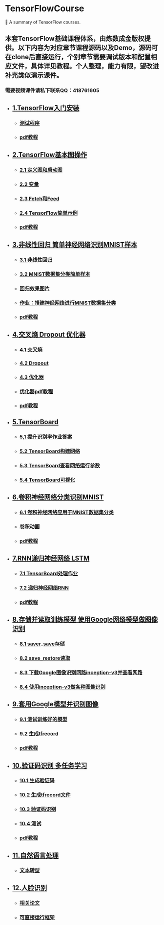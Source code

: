 # TensorFlowCourse
:shaved_ice: A summary of TensorFlow courses.

## 本套TensorFlow基础课程体系，由炼数成金版权提供。以下内容为对应章节课程源码以及Demo，源码可在clone后直接运行，个别章节需要调试版本和配置相应文件，具体详见教程。个人整理，能力有限，望改进补充类似演示课件。
### 需要视频课件请私下联系QQ：418761605

* ## [1.TensorFlow入门安装](https://github.com/LittleHeap/TensorFlowCourse/tree/master/Week01_TensorFlow%E5%85%A5%E9%97%A8%E5%AE%89%E8%A3%85)  
    * ### [测试程序](https://github.com/LittleHeap/TensorFlowCourse/blob/master/Week01_TensorFlow%E5%85%A5%E9%97%A8%E5%AE%89%E8%A3%85/TestProgram.py) 
    * ### [pdf教程](https://github.com/LittleHeap/TensorFlowCourse/blob/master/Week01_TensorFlow%E5%85%A5%E9%97%A8%E5%AE%89%E8%A3%85/%E7%AC%AC%E4%B8%80%E5%91%A8.pdf)  

* ## [2.TensorFlow基本图操作](https://github.com/LittleHeap/TensorFlowCourse/tree/master/Week02_TensorFlow%E5%9F%BA%E6%9C%AC%E5%9B%BE%E6%93%8D%E4%BD%9C)
    * ### [2.1 定义图和启动图](https://github.com/LittleHeap/TensorFlowCourse/blob/master/Week02_TensorFlow%E5%9F%BA%E6%9C%AC%E5%9B%BE%E6%93%8D%E4%BD%9C/2-1%E5%AE%9A%E4%B9%89%E5%9B%BE%E5%92%8C%E5%90%AF%E5%8A%A8%E5%9B%BE.py)
    * ### [2.2 变量](https://github.com/LittleHeap/TensorFlowCourse/blob/master/Week02_TensorFlow%E5%9F%BA%E6%9C%AC%E5%9B%BE%E6%93%8D%E4%BD%9C/2-2%E5%8F%98%E9%87%8F.py)
    * ### [2.3 Fetch和Feed](https://github.com/LittleHeap/TensorFlowCourse/blob/master/Week02_TensorFlow%E5%9F%BA%E6%9C%AC%E5%9B%BE%E6%93%8D%E4%BD%9C/2-3Fetch%E5%92%8CFeed.py)
    * ### [2.4 TensorFlow简单示例](https://github.com/LittleHeap/TensorFlowCourse/blob/master/Week02_TensorFlow%E5%9F%BA%E6%9C%AC%E5%9B%BE%E6%93%8D%E4%BD%9C/2-4TensorFlow%E7%AE%80%E5%8D%95%E7%A4%BA%E4%BE%8B.py)
    * ### [pdf教程](https://github.com/LittleHeap/TensorFlowCourse/blob/master/Week02_TensorFlow%E5%9F%BA%E6%9C%AC%E5%9B%BE%E6%93%8D%E4%BD%9C/%E7%AC%AC%E4%BA%8C%E5%91%A8.pdf)

* ## [3.非线性回归 简单神经网络识别MNIST样本](https://github.com/LittleHeap/TensorFlowCourse/tree/master/Week03_%E9%9D%9E%E7%BA%BF%E6%80%A7%E5%9B%9E%E5%BD%92_%E7%AE%80%E5%8D%95%E7%A5%9E%E7%BB%8F%E7%BD%91%E7%BB%9C%E8%AF%86%E5%88%ABMNIST%E6%A0%B7%E6%9C%AC)
    * ### [3.1 非线性回归](https://github.com/LittleHeap/TensorFlowCourse/blob/master/Week03_%E9%9D%9E%E7%BA%BF%E6%80%A7%E5%9B%9E%E5%BD%92_%E7%AE%80%E5%8D%95%E7%A5%9E%E7%BB%8F%E7%BD%91%E7%BB%9C%E8%AF%86%E5%88%ABMNIST%E6%A0%B7%E6%9C%AC/3-1%E9%9D%9E%E7%BA%BF%E6%80%A7%E5%9B%9E%E5%BD%92.py)
    * ### [3.2 MNIST数据集分类简单样本](https://github.com/LittleHeap/TensorFlowCourse/blob/master/Week03_%E9%9D%9E%E7%BA%BF%E6%80%A7%E5%9B%9E%E5%BD%92_%E7%AE%80%E5%8D%95%E7%A5%9E%E7%BB%8F%E7%BD%91%E7%BB%9C%E8%AF%86%E5%88%ABMNIST%E6%A0%B7%E6%9C%AC/3-2MNIST%E6%95%B0%E6%8D%AE%E9%9B%86%E5%88%86%E7%B1%BB%E7%AE%80%E5%8D%95%E6%A0%B7%E6%9C%AC.py)
    * ### [回归效果图片](https://github.com/LittleHeap/TensorFlowCourse/blob/master/Week03_%E9%9D%9E%E7%BA%BF%E6%80%A7%E5%9B%9E%E5%BD%92_%E7%AE%80%E5%8D%95%E7%A5%9E%E7%BB%8F%E7%BD%91%E7%BB%9C%E8%AF%86%E5%88%ABMNIST%E6%A0%B7%E6%9C%AC/Regression.png)
    * ### [作业：搭建神经网络进行MNIST数据集分类](https://github.com/LittleHeap/TensorFlowCourse/blob/master/Week03_%E9%9D%9E%E7%BA%BF%E6%80%A7%E5%9B%9E%E5%BD%92_%E7%AE%80%E5%8D%95%E7%A5%9E%E7%BB%8F%E7%BD%91%E7%BB%9C%E8%AF%86%E5%88%ABMNIST%E6%A0%B7%E6%9C%AC/%E6%90%AD%E5%BB%BA%E7%A5%9E%E7%BB%8F%E5%85%83%E8%BF%9B%E8%A1%8CMNIST%E6%95%B0%E6%8D%AE%E9%9B%86%E5%88%86%E7%B1%BB.py)
    * ### [pdf教程](https://github.com/LittleHeap/TensorFlowCourse/blob/master/Week03_%E9%9D%9E%E7%BA%BF%E6%80%A7%E5%9B%9E%E5%BD%92_%E7%AE%80%E5%8D%95%E7%A5%9E%E7%BB%8F%E7%BD%91%E7%BB%9C%E8%AF%86%E5%88%ABMNIST%E6%A0%B7%E6%9C%AC/%E7%AC%AC%E4%B8%89%E5%91%A8.pdf)

* ## [4.交叉熵 Dropout 优化器](https://github.com/LittleHeap/TensorFlowCourse/tree/master/Week04_%E4%BA%A4%E5%8F%89%E7%86%B5_Dropout_%E4%BC%98%E5%8C%96%E5%99%A8)
    * ### [4.1 交叉熵](https://github.com/LittleHeap/TensorFlowCourse/blob/master/Week04_%E4%BA%A4%E5%8F%89%E7%86%B5_Dropout_%E4%BC%98%E5%8C%96%E5%99%A8/4-1%E4%BA%A4%E5%8F%89%E7%86%B5.py)
    * ### [4.2 Dropout](https://github.com/LittleHeap/TensorFlowCourse/blob/master/Week04_%E4%BA%A4%E5%8F%89%E7%86%B5_Dropout_%E4%BC%98%E5%8C%96%E5%99%A8/4-2Dropout.py)
    * ### [4.3 优化器](https://github.com/LittleHeap/TensorFlowCourse/blob/master/Week04_%E4%BA%A4%E5%8F%89%E7%86%B5_Dropout_%E4%BC%98%E5%8C%96%E5%99%A8/4-3%E4%BC%98%E5%8C%96%E5%99%A8.py)
    * ### [优化器pdf教程](https://github.com/LittleHeap/TensorFlowCourse/blob/master/Week04_%E4%BA%A4%E5%8F%89%E7%86%B5_Dropout_%E4%BC%98%E5%8C%96%E5%99%A8/Optimizer.pdf)
    * ### [pdf教程](https://github.com/LittleHeap/TensorFlowCourse/blob/master/Week04_%E4%BA%A4%E5%8F%89%E7%86%B5_Dropout_%E4%BC%98%E5%8C%96%E5%99%A8/%E7%AC%AC%E5%9B%9B%E5%91%A8.pdf)

* ## [5.TensorBoard](https://github.com/LittleHeap/TensorFlowCourse/tree/master/Week05_TensorBoard)
    * ### [5,1 提升识别率作业答案](https://github.com/LittleHeap/TensorFlowCourse/blob/master/Week05_TensorBoard/5-1%E6%8F%90%E5%8D%87%E8%AF%86%E5%88%AB%E7%8E%87%E4%BD%9C%E4%B8%9A%E7%AD%94%E6%A1%88.py)
    * ### [5.2 TensorBoard构建网络](https://github.com/LittleHeap/TensorFlowCourse/blob/master/Week05_TensorBoard/5-2TensorBoard%E6%9E%84%E5%BB%BA%E7%BD%91%E7%BB%9C.py)
    * ### [5.3 TensorBoard查看网络运行参数](https://github.com/LittleHeap/TensorFlowCourse/blob/master/Week05_TensorBoard/5-3Tensorboard%E6%9F%A5%E7%9C%8B%E7%BD%91%E7%BB%9C%E8%BF%90%E8%A1%8C%E5%8F%82%E6%95%B0.py)
    * ### [5.4 TensorBoard可视化](https://github.com/LittleHeap/TensorFlowCourse/blob/master/Week05_TensorBoard/5-4TensorFlow%E5%8F%AF%E8%A7%86%E5%8C%96.py)

* ## [6.卷积神经网络分类识别MNIST](https://github.com/LittleHeap/TensorFlowCourse/tree/master/Week06_%E5%8D%B7%E7%A7%AF%E7%A5%9E%E7%BB%8F%E7%BD%91%E7%BB%9C%E5%88%86%E7%B1%BB%E8%AF%86%E5%88%ABMNIST)
    * ### [6.1 卷积神经网络应用于MNIST数据集分类](https://github.com/LittleHeap/TensorFlowCourse/blob/master/Week06_%E5%8D%B7%E7%A7%AF%E7%A5%9E%E7%BB%8F%E7%BD%91%E7%BB%9C%E5%88%86%E7%B1%BB%E8%AF%86%E5%88%ABMNIST/6-1%E5%8D%B7%E7%A7%AF%E7%A5%9E%E7%BB%8F%E7%BD%91%E7%BB%9C%E5%BA%94%E7%94%A8%E4%BA%8EMNIST%E6%95%B0%E6%8D%AE%E9%9B%86%E5%88%86%E7%B1%BB.py)
    * ### [卷积动画](https://github.com/LittleHeap/TensorFlowCourse/blob/master/Week06_%E5%8D%B7%E7%A7%AF%E7%A5%9E%E7%BB%8F%E7%BD%91%E7%BB%9C%E5%88%86%E7%B1%BB%E8%AF%86%E5%88%ABMNIST/%E5%8D%B7%E7%A7%AF.gif)
    * ### [pdf教程](https://github.com/LittleHeap/TensorFlowCourse/blob/master/Week06_%E5%8D%B7%E7%A7%AF%E7%A5%9E%E7%BB%8F%E7%BD%91%E7%BB%9C%E5%88%86%E7%B1%BB%E8%AF%86%E5%88%ABMNIST/%E7%AC%AC%E5%85%AD%E5%91%A8.pdf)

* ## [7.RNN递归神经网络 LSTM](https://github.com/LittleHeap/TensorFlowCourse/tree/master/Week07_RNN%E9%80%92%E5%BD%92%E7%A5%9E%E7%BB%8F%E7%BD%91%E7%BB%9C_LSTM)
    * ### [7.1 TensorBoard处理作业](https://github.com/LittleHeap/TensorFlowCourse/blob/master/Week07_RNN%E9%80%92%E5%BD%92%E7%A5%9E%E7%BB%8F%E7%BD%91%E7%BB%9C_LSTM/7-1Homework_Week06.py)
    * ### [7.2 递归神经网络RNN](https://github.com/LittleHeap/TensorFlowCourse/blob/master/Week07_RNN%E9%80%92%E5%BD%92%E7%A5%9E%E7%BB%8F%E7%BD%91%E7%BB%9C_LSTM/7-2%E9%80%92%E5%BD%92%E7%A5%9E%E7%BB%8F%E7%BD%91%E7%BB%9CRNN.py)
    * ### [pdf教程](https://github.com/LittleHeap/TensorFlowCourse/blob/master/Week07_RNN%E9%80%92%E5%BD%92%E7%A5%9E%E7%BB%8F%E7%BD%91%E7%BB%9C_LSTM/%E7%AC%AC%E4%B8%83%E5%91%A8.pdf)

* ## [8.存储并读取训练模型 使用Google网络模型做图像识别](https://github.com/LittleHeap/TensorFlowCourse/tree/master/Week08_%E5%AD%98%E5%82%A8%E5%B9%B6%E8%AF%BB%E5%8F%96%E8%AE%AD%E7%BB%83%E6%A8%A1%E5%9E%8B_%E4%BD%BF%E7%94%A8Google%E7%BD%91%E7%BB%9C%E6%A8%A1%E5%9E%8B%E5%81%9A%E5%9B%BE%E5%83%8F%E8%AF%86%E5%88%AB)
    * ### [8.1 saver_save存储](https://github.com/LittleHeap/TensorFlowCourse/blob/master/Week08_%E5%AD%98%E5%82%A8%E5%B9%B6%E8%AF%BB%E5%8F%96%E8%AE%AD%E7%BB%83%E6%A8%A1%E5%9E%8B_%E4%BD%BF%E7%94%A8Google%E7%BD%91%E7%BB%9C%E6%A8%A1%E5%9E%8B%E5%81%9A%E5%9B%BE%E5%83%8F%E8%AF%86%E5%88%AB/8-1saver_save%E5%AD%98%E5%82%A8.py)
    * ### [8.2 save_restore读取](https://github.com/LittleHeap/TensorFlowCourse/blob/master/Week08_%E5%AD%98%E5%82%A8%E5%B9%B6%E8%AF%BB%E5%8F%96%E8%AE%AD%E7%BB%83%E6%A8%A1%E5%9E%8B_%E4%BD%BF%E7%94%A8Google%E7%BD%91%E7%BB%9C%E6%A8%A1%E5%9E%8B%E5%81%9A%E5%9B%BE%E5%83%8F%E8%AF%86%E5%88%AB/8-2save_restore%E8%AF%BB%E5%8F%96.py)
    * ### [8.3 下载Google图像识别网路inception-v3并查看网路](https://github.com/LittleHeap/TensorFlowCourse/blob/master/Week08_%E5%AD%98%E5%82%A8%E5%B9%B6%E8%AF%BB%E5%8F%96%E8%AE%AD%E7%BB%83%E6%A8%A1%E5%9E%8B_%E4%BD%BF%E7%94%A8Google%E7%BD%91%E7%BB%9C%E6%A8%A1%E5%9E%8B%E5%81%9A%E5%9B%BE%E5%83%8F%E8%AF%86%E5%88%AB/8-3%E4%B8%8B%E8%BD%BDGoogle%E5%9B%BE%E5%83%8F%E8%AF%86%E5%88%AB%E7%BD%91%E7%BB%9Cinception-v3%E5%B9%B6%E6%9F%A5%E7%9C%8B%E7%BD%91%E7%BB%9C.py)
    * ### [8.4 使用inception-v3做各种图像识别](https://github.com/LittleHeap/TensorFlowCourse/blob/master/Week08_%E5%AD%98%E5%82%A8%E5%B9%B6%E8%AF%BB%E5%8F%96%E8%AE%AD%E7%BB%83%E6%A8%A1%E5%9E%8B_%E4%BD%BF%E7%94%A8Google%E7%BD%91%E7%BB%9C%E6%A8%A1%E5%9E%8B%E5%81%9A%E5%9B%BE%E5%83%8F%E8%AF%86%E5%88%AB/8-4%E4%BD%BF%E7%94%A8inception-v3%E5%81%9A%E5%90%84%E7%A7%8D%E5%9B%BE%E5%83%8F%E7%9A%84%E8%AF%86%E5%88%AB.py)

* ## [9.套用Google模型并识别图像](https://github.com/LittleHeap/TensorFlowCourse/tree/master/Week09_%E5%A5%97%E7%94%A8Google%E6%A8%A1%E5%9E%8B%E5%B9%B6%E8%AF%86%E5%88%AB%E5%9B%BE%E5%83%8F)
    * ### [9.1 测试训练好的模型](https://github.com/LittleHeap/TensorFlowCourse/blob/master/Week09_%E5%A5%97%E7%94%A8Google%E6%A8%A1%E5%9E%8B%E5%B9%B6%E8%AF%86%E5%88%AB%E5%9B%BE%E5%83%8F/9-1%E6%B5%8B%E8%AF%95%E8%AE%AD%E7%BB%83%E5%A5%BD%E7%9A%84%E6%A8%A1%E5%9E%8B.py)
    * ### [9.2 生成tfrecord](https://github.com/LittleHeap/TensorFlowCourse/blob/master/Week09_%E5%A5%97%E7%94%A8Google%E6%A8%A1%E5%9E%8B%E5%B9%B6%E8%AF%86%E5%88%AB%E5%9B%BE%E5%83%8F/9-2%E7%94%9F%E6%88%90tfrecord.py)
    * ### [pdf教程](https://github.com/LittleHeap/TensorFlowCourse/blob/master/Week09_%E5%A5%97%E7%94%A8Google%E6%A8%A1%E5%9E%8B%E5%B9%B6%E8%AF%86%E5%88%AB%E5%9B%BE%E5%83%8F/%E7%AC%AC%E4%B9%9D%E5%91%A8.pdf)

* ## [10.验证码识别 多任务学习](https://github.com/LittleHeap/TensorFlowCourse/tree/master/Week10_%E9%AA%8C%E8%AF%81%E7%A0%81%E8%AF%86%E5%88%AB_%E5%A4%9A%E4%BB%BB%E5%8A%A1%E5%AD%A6%E4%B9%A0)
    * ### [10.1 生成验证码](https://github.com/LittleHeap/TensorFlowCourse/blob/master/Week10_%E9%AA%8C%E8%AF%81%E7%A0%81%E8%AF%86%E5%88%AB_%E5%A4%9A%E4%BB%BB%E5%8A%A1%E5%AD%A6%E4%B9%A0/10-1%E9%AA%8C%E8%AF%81%E7%A0%81%E7%94%9F%E6%88%90.py)
    * ### [10.2 生成tfrecord文件](https://github.com/LittleHeap/TensorFlowCourse/blob/master/Week10_%E9%AA%8C%E8%AF%81%E7%A0%81%E8%AF%86%E5%88%AB_%E5%A4%9A%E4%BB%BB%E5%8A%A1%E5%AD%A6%E4%B9%A0/10-2%E7%94%9F%E6%88%90tfrecord%E6%96%87%E4%BB%B6.py)
    * ### [10.3 验证码识别](https://github.com/LittleHeap/TensorFlowCourse/blob/master/Week10_%E9%AA%8C%E8%AF%81%E7%A0%81%E8%AF%86%E5%88%AB_%E5%A4%9A%E4%BB%BB%E5%8A%A1%E5%AD%A6%E4%B9%A0/10-3%E9%AA%8C%E8%AF%81%E7%A0%81%E8%AF%86%E5%88%AB.py)
    * ### [10.4 测试](https://github.com/LittleHeap/TensorFlowCourse/blob/master/Week10_%E9%AA%8C%E8%AF%81%E7%A0%81%E8%AF%86%E5%88%AB_%E5%A4%9A%E4%BB%BB%E5%8A%A1%E5%AD%A6%E4%B9%A0/10-4captcha_test.py)
    * ### [pdf教程](https://github.com/LittleHeap/TensorFlowCourse/blob/master/Week10_%E9%AA%8C%E8%AF%81%E7%A0%81%E8%AF%86%E5%88%AB_%E5%A4%9A%E4%BB%BB%E5%8A%A1%E5%AD%A6%E4%B9%A0/%E7%AC%AC%E5%8D%81%E5%91%A8.pdf)

* ## [11.自然语言处理](https://github.com/LittleHeap/TensorFlowCourse/tree/master/Week11_%E8%87%AA%E7%84%B6%E8%AF%AD%E8%A8%80%E5%A4%84%E7%90%86)
    * ### [文本转型](https://github.com/LittleHeap/TensorFlowCourse/blob/master/Week11_%E8%87%AA%E7%84%B6%E8%AF%AD%E8%A8%80%E5%A4%84%E7%90%86/data/transform.py)

* ## [12.人脸识别](https://github.com/LittleHeap/TensorFlowCourse/tree/master/Week12_%E4%BA%BA%E8%84%B8%E8%AF%86%E5%88%AB)
    * ### [相关论文](https://github.com/LittleHeap/TensorFlowCourse/tree/master/Week12_%E4%BA%BA%E8%84%B8%E8%AF%86%E5%88%AB/Paper)
    * ### [可直接运行框架](https://github.com/LittleHeap/TensorFlowCourse/blob/master/Week12_%E4%BA%BA%E8%84%B8%E8%AF%86%E5%88%AB/test_detection_mtcnn.py)